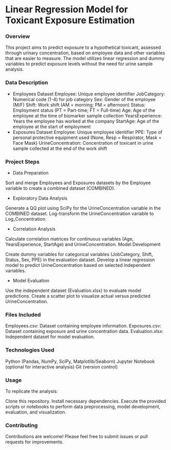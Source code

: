 # Linear Regression Model for Toxicant Exposure Estimation
### Overview
This project aims to predict exposure to a hypothetical toxicant, assessed through urinary concentration, based on employee data and other variables that are easier to measure. The model utilizes linear regression and dummy variables to predict exposure levels without the need for urine sample analysis.

### Data Description
- Employees Dataset
Employee: Unique employee identifier
JobCategory: Numerical code (1-4) for job category
Sex: Gender of the employee (M/F)
Shift: Work shift (AM = morning; PM = afternoon)
Status: Employment status (PT = Part-time; FT = Full-time)
Age: Age of the employee at the time of biomarker sample collection
YearsExperience: Years the employee has worked at the company
StartAge: Age of the employee at the start of employment
- Exposures Dataset
Employee: Unique employee identifier
PPE: Type of personal protective equipment used (None, Resp = Respirator, Mask = Face Mask)
UrineConcentration: Concentration of toxicant in urine sample collected at the end of the work shift
### Project Steps
- Data Preparation

Sort and merge Employees and Exposures datasets by the Employee variable to create a combined dataset (COMBINED).
- Exploratory Data Analysis

Generate a QQ plot using SciPy for the UrineConcentration variable in the COMBINED dataset.
Log-transform the UrineConcentration variable to Log_Concentration.
- Correlation Analysis

Calculate correlation matrices for continuous variables (Age, YearsExperience, StartAge) and UrineConcentration.
Model Development

Create dummy variables for categorical variables (JobCategory, Shift, Status, Sex, PPE) in the evaluation dataset.
Develop a linear regression model to predict UrineConcentration based on selected independent variables.
- Model Evaluation

Use the independent dataset (Evaluation.xlsx) to evaluate model predictions.
Create a scatter plot to visualize actual versus predicted UrineConcentration.
### Files Included
Employees.csv: Dataset containing employee information.
Exposures.csv: Dataset containing exposure and urine concentration data.
Evaluation.xlsx: Independent dataset for model evaluation.
### Technologies Used
Python (Pandas, NumPy, SciPy, Matplotlib/Seaborn)
Jupyter Notebook (optional for interactive analysis)
Git (version control)
### Usage
To replicate the analysis:

Clone this repository.
Install necessary dependencies.
Execute the provided scripts or notebooks to perform data preprocessing, model development, evaluation, and visualization.
### Contributing
Contributions are welcome! Please feel free to submit issues or pull requests for improvements.
